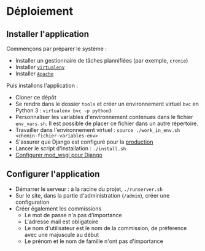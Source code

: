 # Déploiement

## Installer l'application

Commençons par préparer le système :

* Installer un gestionnaire de tâches plannifiées (par exemple, `cronie`)
* Installer [`virtualenv`](http://docs.python-guide.org/en/latest/dev/virtualenvs/)
* Installer [`Apache`](https://github.com/GrahamDumpleton/mod_wsgi#system-requirements)

Puis installons l'application :

* Cloner ce dépôt
* Se rendre dans le dossier `tools` et créer un environnement virtuel `bvc` en Python 3 : `virtualenv bvc -p python3`
* Personnaliser les variables d'environnement contenues dans le fichier `env_vars.sh`. Il est possible de placer ce fichier dans un autre répertoire.
* Travailler dans l'environnement virtuel : `source ./work_in_env.sh <chemin-fichier-variables-env>`
* S'assurer que Django est configuré pour la [production](https://docs.djangoproject.com/fr/1.10/howto/deployment/checklist/)
* Lancer le script d'installation : `./install.sh`
* [Configurer mod_wsgi pour Django](https://github.com/GrahamDumpleton/mod_wsgi#using-mod_wsgi-express-with-django)

## Configurer l'application

* Démarrer le serveur : à la racine du projet, `./runserver.sh`
* Sur le site, dans la partie d'administration (`/admin`), créer une configuration
* Créer également les commissions
    * Le mot de passe n'a pas d'importance
    * L'adresse mail est obligatoire
    * Le nom d'utilisateur est le nom de la commission, de préférence avec une majuscule au début
    * Le prénom et le nom de famille n'ont pas d'importance
